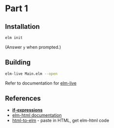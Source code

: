 Part 1
======

## Installation

```bash
elm init
```

(Answer `y` when prompted.)


## Building

```bash
elm-live Main.elm --open 
```

Refer to documentation for [elm-live](https://www.elm-live.com)

## References

* [**if-expressions**](http://elm-lang.org/docs/syntax#conditionals)
* [elm-html documentation](http://package.elm-lang.org/packages/elm-lang/html/latest)
* [html-to-elm](http://mbylstra.github.io/html-to-elm/) - paste in HTML, get elm-html code
